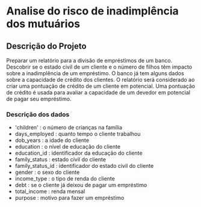 # Analise do risco de inadimplência dos mutuários

## Descrição do Projeto
Preparar um relatório para a divisão de empréstimos de um banco. Descobrir se o estado civil de um cliente e o número de filhos têm impacto sobre a inadimplência de um empréstimo. O banco já tem alguns dados sobre a capacidade de crédito dos clientes. O relatório será considerado ao criar uma pontuação de crédito de um cliente em potencial. Uma pontuação de crédito é usada para avaliar a capacidade de um devedor em potencial de pagar seu empréstimo.

### Descrição dos dados
- 'children' : o número de crianças na família
-	days_employed : quanto tempo o cliente trabalhou
-	dob_years : a idade do cliente
-	education : o nível de educação do cliente
-	education_id : identificador da educação do cliente
-	family_status : estado civil do cliente
-	family_status_id : identificador do estado civil do cliente
-	gender : o sexo do cliente
-	income_type : o tipo de renda do cliente
-	debt : se o cliente já deixou de pagar um empréstimo
-	total_income : renda mensal
-	purpose : motivo para fazer um empréstimo


